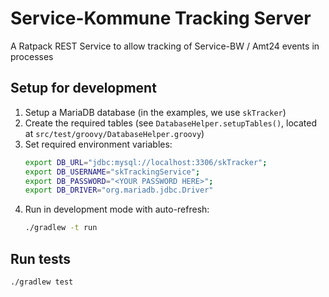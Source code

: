 # Service-Kommune Tracking Server

A Ratpack REST Service to allow tracking of Service-BW / Amt24 events in processes

## Setup for development
1. Setup a MariaDB database (in the examples, we use `skTracker`)
1. Create the required tables (see `DatabaseHelper.setupTables()`, located at `src/test/groovy/DatabaseHelper.groovy`)
1. Set required environment variables:
   ```bash
   export DB_URL="jdbc:mysql://localhost:3306/skTracker";
   export DB_USERNAME="skTrackingService";
   export DB_PASSWORD="<YOUR PASSWORD HERE>";
   export DB_DRIVER="org.mariadb.jdbc.Driver"
   ```
1. Run in development mode with auto-refresh:
   ```bash
   ./gradlew -t run
   ```

## Run tests
   ```bash
   ./gradlew test
   ```
